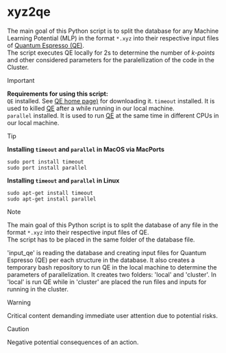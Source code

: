 # xyz2qe
The main goal of this Python script is to split the database for any Machine Learning Potential (MLP) in the format `*.xyz` into their respective input files of [Quantum Espresso (QE)](https://www.quantum-espresso.org/).\
The script executes QE locally for 2s to determine the number of _k-points_ and other considered parameters for the paralellization of the code in the Cluster.

> [!IMPORTANT]  
> **Requirements for using this script:**\
> `QE` installed. See [QE home page)](https://www.quantum-espresso.org/) for downloading it.
> `timeout` installed. It is used to killed [QE](https://www.quantum-espresso.org/) after a while running in our local machine.\
> `parallel` installed. It is used to run [QE](https://www.quantum-espresso.org/) at the same time in different CPUs in our local machine.

> [!TIP]
> 
> **Installing `timeout` and `parallel` in MacOS via MacPorts**
> ```
> sudo port install timeout
> sudo port install parallel
> ```
>
> **Installing `timeout` and `parallel` in Linux**
> ```
> sudo apt-get install timeout
> sudo apt-get install parallel
> ```

> [!NOTE]
> The main goal of this Python script is to split the database of any file in the format `*.xyz` into their respective input files of QE.\
> The script has to be placed in the same folder of the database file.
>
> 
> 
> 'input_qe' is reading the database and creating input files for Quantum Espresso (QE) per each structure in the database.
> It also creates a temporary bash repository to run QE in the local machine to determine the parameters of parallelization.
> It creates two folders: 'local' and 'cluster'. In 'local' is run QE while in 'cluster' are placed the run files and inputs for running in the cluster.

> [!WARNING]  
> Critical content demanding immediate user attention due to potential risks.

> [!CAUTION]
> Negative potential consequences of an action.

